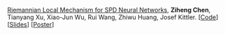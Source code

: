 
<!-- - ![Conference](https://img.shields.io/badge/AAAI-2023-blue) -->
[Riemannian Local Mechanism for SPD Neural Networks](https://ojs.aaai.org/index.php/AAAI/article/view/25867/25639),
**Ziheng Chen**, Tianyang Xu, Xiao-Jun Wu, Rui Wang, Zhiwu Huang, Josef Kittler.
[[Code](https://github.com/GitZH-Chen/MSNet)] 
[[Slides](https://github.com/GitZH-Chen/MSNet/blob/main/AAAI23-Riemannian%20Local%20Mechanism.pdf)] 
[[Poster](https://github.com/GitZH-Chen/MSNet/blob/main/AAAI23_POSTER_Submanifolds.pdf)]